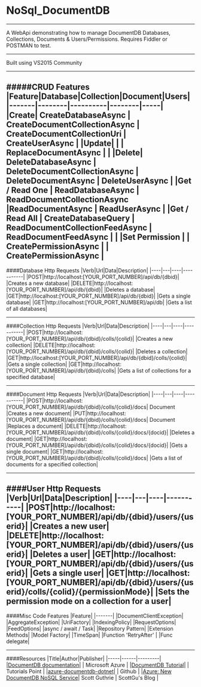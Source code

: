 # NoSql_DocumentDB

---

A WebApi demonstrating how to manage DocumentDB Databases, Collections, Documents & Users/Permissions. Requires Fiddler or POSTMAN to test.

---

Built using VS2015 Community

---

#####CRUD Features
|Feature|Database|Collection|Document|Users|
|-------|--------|----------|--------|-----|
|Create| CreateDatabaseAsync | CreateDocumentCollectionAsync | CreateDocumentCollectionUri | CreateUserAsync |
|Update| | | ReplaceDocumentAsync | | 
|Delete| DeleteDatabaseAsync | DeleteDocumentCollectionAsync | DeleteDocumentAsync | DeleteUserAsync |
|Get / Read One | ReadDatabaseAsync | ReadDocumentCollectionAsync |ReadDocumentAsync | ReadUserAsync | 
|Get / Read All | CreateDatabaseQuery | ReadDocumentCollectionFeedAsync | ReadDocumentFeedAsync | |
|Set Permission | | CreatePermissionAsync | | CreatePermissionAsync |
---

####Database Http Requests
|Verb|Url|Data|Description|
|----|---|----|-----------|
|POST|http://localhost:[YOUR_PORT_NUMBER]/api/db/{dbid}| |Creates a new database|
|DELETE|http://localhost:[YOUR_PORT_NUMBER]/api/db/{dbid}| |Deletes a database|
|GET|http://localhost:[YOUR_PORT_NUMBER]/api/db/{dbid}| |Gets a single database|
|GET|http://localhost:[YOUR_PORT_NUMBER]/api/db| |Gets a list of all databases|

---

####Collection Http Requests
|Verb|Url|Data|Description|
|----|---|----|-----------|
|POST|http://localhost:[YOUR_PORT_NUMBER]/api/db/{dbid}/colls/{colid}| |Creates a new collection|
|DELETE|http://localhost:[YOUR_PORT_NUMBER]/api/db/{dbid}/colls/{colid}| |Deletes a collection|
|GET|http://localhost:[YOUR_PORT_NUMBER]/api/db/{dbid}/colls/{colid}| |Gets a single collection|
|GET|http://localhost:[YOUR_PORT_NUMBER]/api/db/{dbid}/colls| |Gets a list of collections for a specified database|

---

####Document Http Requests
|Verb|Url|Data|Description|
|----|---|----|-----------|
|POST|http://localhost:[YOUR_PORT_NUMBER]/api/db/{dbid}/colls/{colid}/docs| Document |Creates a new document|
|PUT|http://localhost:[YOUR_PORT_NUMBER]/api/db/{dbid}/colls/{colid}/docs| Document |Replaces a document|
|DELETE|http://localhost:[YOUR_PORT_NUMBER]/api/db/{dbid}/colls/{colid}/docs/{docid}| |Deletes a document|
|GET|http://localhost:[YOUR_PORT_NUMBER]/api/db/{dbid}/colls/{colid}/docs/{docid}| |Gets a single document|
|GET|http://localhost:[YOUR_PORT_NUMBER]/api/db/{dbid}/colls/{colid}/docs| |Gets a list of documents for a specified collection|

---

####User Http Requests
|Verb|Url|Data|Description|
|----|---|----|-----------|
|POST|http://localhost:[YOUR_PORT_NUMBER]/api/db/{dbid}/users/{userid}| |Creates a new user|
|DELETE|http://localhost:[YOUR_PORT_NUMBER]/api/db/{dbid}/users/{userid}| |Deletes a user|
|GET|http://localhost:[YOUR_PORT_NUMBER]/api/db/{dbid}/users/{userid}| |Gets a single user|
|GET|http://localhost:[YOUR_PORT_NUMBER]/api/db/{dbid}/users/{userid}/colls/{colid}/{permissionMode}| |Sets the permission mode on a collection for a user|
---

####Misc Code Features
|Feature|
|-------|
|DocumentClientException|
|AggregateException|
|UriFactory|
|IndexingPolicy|
|RequestOptions|
|FeedOptions|
|async / await / Task|
|Repository Pattern|
|Extension Methods|
|Model Factory|
|TimeSpan|
|Function 'RetryAfter' |
|Func delegate|

---

####Resources
|Title|Author|Publisher|
|-----|------|---------|
|[DocumentDB documentation](https://azure.microsoft.com/en-us/documentation/services/documentdb/)| | Microsoft Azure |
|[DocumentDB Tutorial](http://www.tutorialspoint.com/documentdb/index.htm)| | Tutorials Point |
|[azure-documentdb-dotnet](https://github.com/Azure/azure-documentdb-dotnet)| | Github |
|[Azure: New DocumentDB NoSQL Service](http://weblogs.asp.net/scottgu/azure-new-documentdb-nosql-service-new-search-service-new-sql-alwayson-vm-template-and-more)| Scott Guthrie | ScottGu's Blog |

